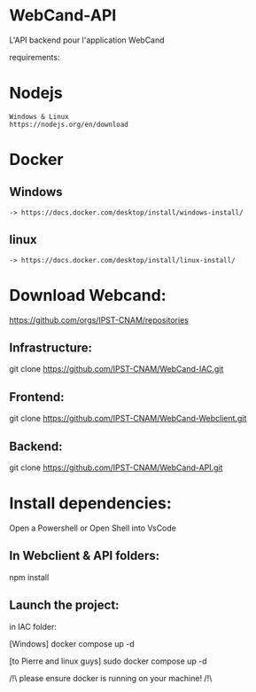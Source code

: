 # WebCand-API
L'API backend pour l'application WebCand




requirements:

# Nodejs
    Windows & Linux
    https://nodejs.org/en/download

# Docker
## Windows
    -> https://docs.docker.com/desktop/install/windows-install/
## linux
    -> https://docs.docker.com/desktop/install/linux-install/


# Download Webcand:
https://github.com/orgs/IPST-CNAM/repositories

## Infrastructure:
git clone https://github.com/IPST-CNAM/WebCand-IAC.git

## Frontend:
git clone https://github.com/IPST-CNAM/WebCand-Webclient.git

## Backend:
git clone https://github.com/IPST-CNAM/WebCand-API.git


# Install dependencies:

Open a Powershell or Open Shell into VsCode
## In Webclient & API folders:

npm install

## Launch the project:
in IAC folder:

[Windows]
docker compose up -d

[to Pierre and linux guys]
sudo docker compose up -d




/!\ please ensure docker is running on your machine! /!\ 
